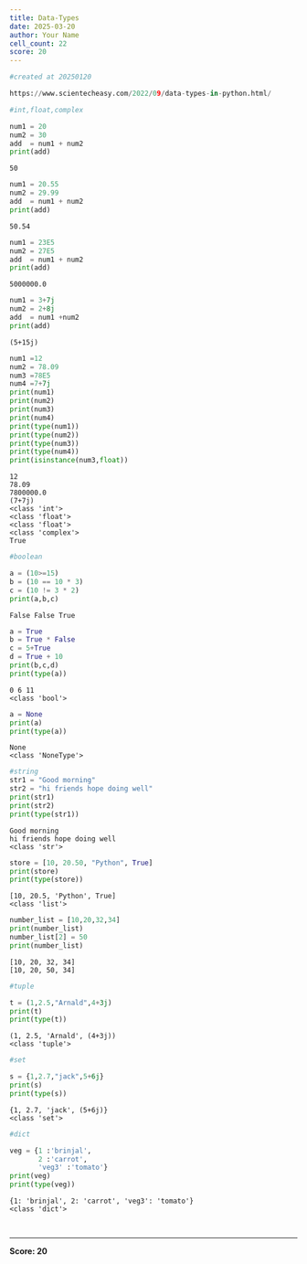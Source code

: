 ```yaml
---
title: Data-Types
date: 2025-03-20
author: Your Name
cell_count: 22
score: 20
---
```


```python
#created at 20250120
```


```python
https://www.scientecheasy.com/2022/09/data-types-in-python.html/
```


```python
#int,float,complex
```


```python
num1 = 20
num2 = 30
add  = num1 + num2 
print(add)
```

    50



```python
num1 = 20.55
num2 = 29.99
add  = num1 + num2
print(add)
```

    50.54



```python
num1 = 23E5
num2 = 27E5
add  = num1 + num2
print(add)
```

    5000000.0



```python
num1 = 3+7j
num2 = 2+8j
add  = num1 +num2
print(add)
```

    (5+15j)



```python
num1 =12
num2 = 78.09
num3 =78E5
num4 =7+7j
print(num1)
print(num2)
print(num3)
print(num4)
print(type(num1))
print(type(num2))
print(type(num3))
print(type(num4))
print(isinstance(num3,float))
```

    12
    78.09
    7800000.0
    (7+7j)
    <class 'int'>
    <class 'float'>
    <class 'float'>
    <class 'complex'>
    True



```python
#boolean
```


```python
a = (10>=15)
b = (10 == 10 * 3)
c = (10 != 3 * 2)
print(a,b,c)
```

    False False True



```python
a = True
b = True * False
c = 5+True
d = True + 10
print(b,c,d)
print(type(a))

```

    0 6 11
    <class 'bool'>



```python
a = None
print(a)
print(type(a))
```

    None
    <class 'NoneType'>



```python
#string
str1 = "Good morning"
str2 = "hi friends hope doing well"
print(str1)
print(str2)
print(type(str1))
```

    Good morning
    hi friends hope doing well
    <class 'str'>



```python
store = [10, 20.50, "Python", True]
print(store)
print(type(store))

```

    [10, 20.5, 'Python', True]
    <class 'list'>



```python
number_list = [10,20,32,34]
print(number_list)
number_list[2] = 50
print(number_list)
```

    [10, 20, 32, 34]
    [10, 20, 50, 34]



```python
#tuple
```


```python
t = (1,2.5,"Arnald",4+3j)
print(t)
print(type(t))
```

    (1, 2.5, 'Arnald', (4+3j))
    <class 'tuple'>



```python
#set
```


```python
s = {1,2.7,"jack",5+6j}
print(s)
print(type(s))
```

    {1, 2.7, 'jack', (5+6j)}
    <class 'set'>



```python
#dict  
```


```python
veg = {1 :'brinjal',
       2 :'carrot',
       'veg3' :'tomato'}
print(veg)
print(type(veg))
```

    {1: 'brinjal', 2: 'carrot', 'veg3': 'tomato'}
    <class 'dict'>



```python
    
```


---
**Score: 20**
